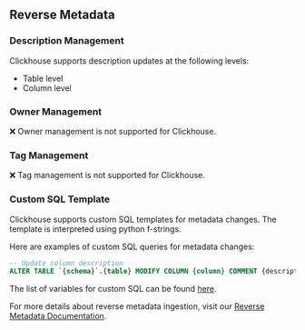 ## Reverse Metadata

### Description Management

Clickhouse supports description updates at the following levels:
- Table level
- Column level

### Owner Management

❌ Owner management is not supported for Clickhouse.

### Tag Management

❌ Tag management is not supported for Clickhouse.

### Custom SQL Template

Clickhouse supports custom SQL templates for metadata changes. The template is interpreted using python f-strings.

Here are examples of custom SQL queries for metadata changes:

```sql
-- Update column description
ALTER TABLE `{schema}`.{table} MODIFY COLUMN {column} COMMENT {description};
```

The list of variables for custom SQL can be found [here](/v1.7/connectors/reverse-metadata-workflow-link.md#custom-sql-template).

For more details about reverse metadata ingestion, visit our [Reverse Metadata Documentation](/v1.7/connectors/reverse-metadata-workflow-link.md).
